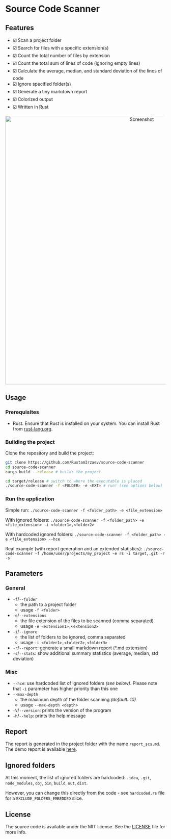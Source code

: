 # Source Code Scanner

## Features

- ☑️ Scan a project folder
- ☑️ Search for files with a specific extension(s)
- ☑️ Count the total number of files by extension
- ☑️ Count the total sum of lines of code (ignoring empty lines)
- ☑️ Calculate the average, median, and standard deviation of the lines of code
- ☑️ Ignore specified folder(s)
- ☑️ Generate a tiny markdown report
- ☑️ Colorized output
- ☑️ Written in Rust

<p align="center">
  <img width="842" alt="Screenshot" src="https://github.com/RustamIrzaev/source-code-scanner/assets/352703/685ba6e5-51b2-46aa-8647-17e8294b4f7c">
</p>

## Usage

### Prerequisites

- Rust. Ensure that Rust is installed on your system. You can install Rust from [rust-lang.org](https://rust-lang.org).

### Building the project

Clone the repository and build the project:

```bash
git clone https://github.com/RustamIrzaev/source-code-scanner
cd source-code-scanner
cargo build --release # builds the project

cd target/release # switch to where the executable is placed
./source-code-scanner -f <FOLDER> -e <EXT> # run! (see options below)
```

### Run the application

Simple run:
`./source-code-scanner -f <folder_path> -e <file_extension>`

With ignored folders:
`./source-code-scanner -f <folder_path> -e <file_extension> -i <folder1>,<folder2>`

With hardcoded ignored folders:
`./source-code-scanner -f <folder_path> -e <file_extension> --hce`

Real example (with report generation and an extended statistics):
`./source-code-scanner -f /home/user/projects/my_project -e rs -i target,.git -r -s`

## Parameters

### General

- `-f`/`--folder`
  - the path to a project folder
  - usage `-f <folder>`
- `-e`/`--extensions`
  - the file extension of the files to be scanned (comma separated)
  - usage `-e <extension1>,<extension2>`
- `-i`/`--ignore`
  - the list of folders to be ignored, comma separated
  - usage `-i <folder1>,<folder2>,<folder3>`
- `-r`/`--report`: generate a small markdown report (\*.md extension)
- `-s`/`--stats`: show additional summary statistics (average, median, std deviation)

### Misc

- `--hce`: use hardcoded list of ignored folders _(see below)_. Please note that `-i` parameter has higher priority than this one
- `--max-depth`
  - the maximum depth of the folder scanning _(default: 10)_
  - usage `--max-depth <depth>`
- `-V`/`--version`: prints the version of the program
- `-h`/`--help`: prints the help message

## Report

The report is generated in the project folder with the name `report_scs.md`.
The demo report is available [here](demo_report.md).

## Ignored folders

At this moment, the list of ignored folders are hardcoded:
`.idea`, `.git`, `node_modules`, `obj`, `bin`, `build`, `out`, `dist`.

However, you can change this directly from the code - see `hardcoded.rs` file for a `EXCLUDE_FOLDERS_EMBEDDED` slice.

## License

The source code is available under the MIT license. See the [LICENSE](LICENSE) file for more info.
